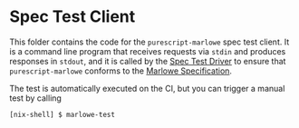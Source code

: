 # Spec Test Client

This folder contains the code for the `purescript-marlowe` spec test client. It is a command line program that receives requests via `stdin` and produces responses in `stdout`, and it is called by the [Spec Test Driver](https://github.com/input-output-hk/marlowe/tree/master/marlowe-spec-test) to ensure that `purescript-marlowe` conforms to the [Marlowe Specification](https://github.com/input-output-hk/marlowe/releases/download/SCP-4415/specification-v3-rc1.pdf).

The test is automatically executed on the CI, but you can trigger a manual test by calling

```bash
[nix-shell] $ marlowe-test
```